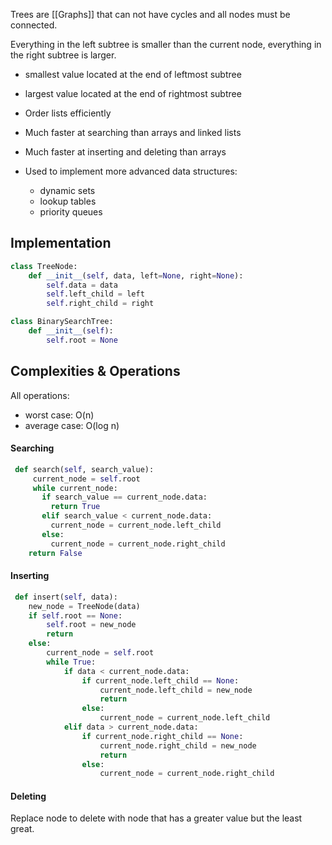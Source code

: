 Trees are [[Graphs]] that can not have cycles and all nodes must be connected.

Everything in the left subtree is smaller than the current node, everything in the right subtree is larger.
- smallest value located at the end of leftmost subtree 
- largest value located at the end of rightmost subtree

- Order lists efficiently
- Much faster at searching than arrays and linked lists
- Much faster at inserting and deleting than arrays
- Used to implement more advanced data structures:
	- dynamic sets 
	- lookup tables 
	- priority queues

## Implementation

```python
class TreeNode:
	def __init__(self, data, left=None, right=None):
		self.data = data
		self.left_child = left
		self.right_child = right

class BinarySearchTree:
	def __init__(self):
		self.root = None
```

## Complexities & Operations

All operations:
- worst case: O(n)
- average case: O(log n)

#### Searching
```python
 def search(self, search_value):
     current_node = self.root
     while current_node:
       if search_value == current_node.data:
         return True
       elif search_value < current_node.data:
         current_node = current_node.left_child
       else:
         current_node = current_node.right_child
	return False
```

#### Inserting
```python
 def insert(self, data):
	new_node = TreeNode(data)
	if self.root == None:
		self.root = new_node
		return 
	else:
		current_node = self.root     
		while True:
			if data < current_node.data:
				if current_node.left_child == None:
					current_node.left_child = new_node
					return
				else:
					current_node = current_node.left_child
			elif data > current_node.data:
				if current_node.right_child == None:
					current_node.right_child = new_node
					return
				else:
					current_node = current_node.right_child
```

#### Deleting

Replace node to delete with node that has a greater value but the least great.

